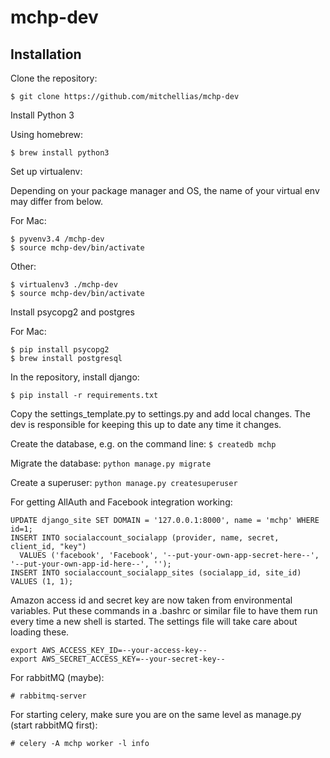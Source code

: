 mchp-dev
========
 
Installation
------------

Clone the repository:
```
$ git clone https://github.com/mitchellias/mchp-dev
```
Install Python 3

Using homebrew:
```
$ brew install python3
```
Set up virtualenv:

Depending on your package manager and OS, the name of your virtual env may differ from below.

For Mac:
```
$ pyvenv3.4 /mchp-dev
$ source mchp-dev/bin/activate
```
Other:
```
$ virtualenv3 ./mchp-dev
$ source mchp-dev/bin/activate
```
Install psycopg2 and postgres

For Mac:
```
$ pip install psycopg2
$ brew install postgresql
```
In the repository, install django:
```
$ pip install -r requirements.txt
```

Copy the settings_template.py to settings.py and add local changes. The dev is responsible for keeping this up to date any time it changes.

Create the database, e.g. on the command line:
```$ createdb mchp```

Migrate the database: ```python manage.py migrate```

Create a superuser: ```python manage.py createsuperuser```

For getting AllAuth and Facebook integration working:
```
UPDATE django_site SET DOMAIN = '127.0.0.1:8000', name = 'mchp' WHERE id=1;
INSERT INTO socialaccount_socialapp (provider, name, secret, client_id, "key")
  VALUES ('facebook', 'Facebook', '--put-your-own-app-secret-here--', '--put-your-own-app-id-here--', '');
INSERT INTO socialaccount_socialapp_sites (socialapp_id, site_id) VALUES (1, 1);
```

Amazon access id and secret key are now taken from environmental variables. Put these commands in a .bashrc or similar file to have them run every time a new shell is started. The settings file will take care about loading these.
```
export AWS_ACCESS_KEY_ID=--your-access-key--
export AWS_SECRET_ACCESS_KEY=--your-secret-key--
```

For rabbitMQ (maybe):
```
# rabbitmq-server
```
For starting celery, make sure you are on the same level as manage.py (start rabbitMQ first):
```
# celery -A mchp worker -l info
```
